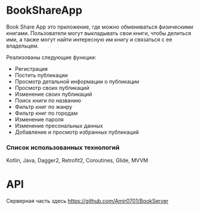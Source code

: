 # BookShareApp

Book Share App это приложение, где можно обмениваться физическими книгами.
Пользователи могут выкладывать свои книги, чтобы делиться ими, а также могут найти интересную им книгу и связаться с ее владельцем.

Реализованы следующие функции:
* Регистрация 
* Постить публикации
* Просмотр детальной информации о публикации
* Просмотр своих публикаций
* Изменение своих публикаций
* Поиск книги по названию 
* Фильтр книг по жанру
* Фильтр книг по городам
* Изменение пароля
* Изменение пресональных данных
* Добавление и просмотр избранных публикаций

### Список использованных технологий
Kotlin, Java, Dagger2, Retrofit2, Coroutines, Glide, MVVM

# API
Серверная часть здесь https://github.com/Amir0701/BookServer
